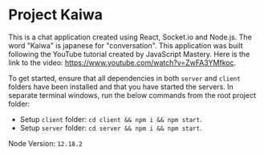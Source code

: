 # Project Kaiwa

This is a chat application created using React, Socket.io and Node.js. The word "Kaiwa" is japanese for "conversation". This application was built following the YouTube tutorial created by JavaScript Mastery. Here is the link to the video: https://www.youtube.com/watch?v=ZwFA3YMfkoc.

To get started, ensure that all dependencies in both `server` and `client` folders have been installed and that you have started the servers. In separate terminal windows, run the below commands from the root project folder:

 - Setup `client` folder: `cd client && npm i && npm start`.
 - Setup `server` folder: `cd server && npm i && npm start`.

 Node Version: `12.18.2`